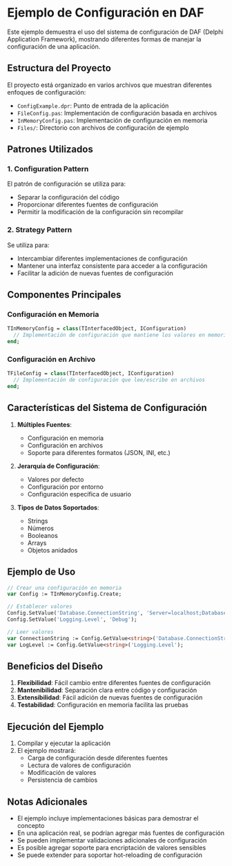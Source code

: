 # Ejemplo de Configuración en DAF

Este ejemplo demuestra el uso del sistema de configuración de DAF (Delphi Application Framework), mostrando diferentes formas de manejar la configuración de una aplicación.

## Estructura del Proyecto

El proyecto está organizado en varios archivos que muestran diferentes enfoques de configuración:

- `ConfigExample.dpr`: Punto de entrada de la aplicación
- `FileConfig.pas`: Implementación de configuración basada en archivos
- `InMemoryConfig.pas`: Implementación de configuración en memoria
- `Files/`: Directorio con archivos de configuración de ejemplo

## Patrones Utilizados

### 1. Configuration Pattern
El patrón de configuración se utiliza para:
- Separar la configuración del código
- Proporcionar diferentes fuentes de configuración
- Permitir la modificación de la configuración sin recompilar

### 2. Strategy Pattern
Se utiliza para:
- Intercambiar diferentes implementaciones de configuración
- Mantener una interfaz consistente para acceder a la configuración
- Facilitar la adición de nuevas fuentes de configuración

## Componentes Principales

### Configuración en Memoria
```pascal
TInMemoryConfig = class(TInterfacedObject, IConfiguration)
  // Implementación de configuración que mantiene los valores en memoria
end;
```

### Configuración en Archivo
```pascal
TFileConfig = class(TInterfacedObject, IConfiguration)
  // Implementación de configuración que lee/escribe en archivos
end;
```

## Características del Sistema de Configuración

1. **Múltiples Fuentes**:
   - Configuración en memoria
   - Configuración en archivos
   - Soporte para diferentes formatos (JSON, INI, etc.)

2. **Jerarquía de Configuración**:
   - Valores por defecto
   - Configuración por entorno
   - Configuración específica de usuario

3. **Tipos de Datos Soportados**:
   - Strings
   - Números
   - Booleanos
   - Arrays
   - Objetos anidados

## Ejemplo de Uso

```pascal
// Crear una configuración en memoria
var Config := TInMemoryConfig.Create;

// Establecer valores
Config.SetValue('Database.ConnectionString', 'Server=localhost;Database=test');
Config.SetValue('Logging.Level', 'Debug');

// Leer valores
var ConnectionString := Config.GetValue<string>('Database.ConnectionString');
var LogLevel := Config.GetValue<string>('Logging.Level');
```

## Beneficios del Diseño

1. **Flexibilidad**: Fácil cambio entre diferentes fuentes de configuración
2. **Mantenibilidad**: Separación clara entre código y configuración
3. **Extensibilidad**: Fácil adición de nuevas fuentes de configuración
4. **Testabilidad**: Configuración en memoria facilita las pruebas

## Ejecución del Ejemplo

1. Compilar y ejecutar la aplicación
2. El ejemplo mostrará:
   - Carga de configuración desde diferentes fuentes
   - Lectura de valores de configuración
   - Modificación de valores
   - Persistencia de cambios

## Notas Adicionales

- El ejemplo incluye implementaciones básicas para demostrar el concepto
- En una aplicación real, se podrían agregar más fuentes de configuración
- Se pueden implementar validaciones adicionales de configuración
- Es posible agregar soporte para encriptación de valores sensibles
- Se puede extender para soportar hot-reloading de configuración



